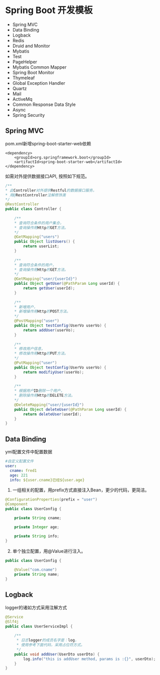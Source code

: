 # Spring Boot 开发模板

* Spring MVC
* Data Binding
* Logback
* Redis
* Druid and Monitor
* Mybatis
* Test
* PageHelper
* Mybatis Common Mapper
* Spring Boot Monitor
* Thymeleaf
* Global Exception Handler
* Quartz
* Mail
* ActiveMq
* Common Response Data Style
* Async
* Spring Security

## Spring MVC
pom.xml新增spring-boot-starter-web依赖
```
<dependency>
    <groupId>org.springframework.boot</groupId>
    <artifactId>spring-boot-starter-web</artifactId>
</dependency>
```

如需对外提供数据接口API, 按照如下规范。
```java
/**
* 此Controller对外提供Restful的数据接口服务，
* 用@RestController注解修饰类
*/
@RestController
public class Controller {
    
    /**
    * 查询符合条件的用户集合，
    * 查询操作用Http的GET方法。
    */
    @GetMapping("users")
    public Object listUsers() {
        return userList;
    }
    
    /**
    * 查询符合条件的用户，
    * 查询操作用Http的GET方法。
    */
    @GetMapping("user/{userId}")
    public Object getUser(@PathParam Long userId) {
        return getUser(userId);
    }
    
    /**
    * 新增用户，
    * 新增操作用Http的POST方法。
    */
    @PostMapping("user")
    public Object testConfig(UserVo userVo) {
        return addUser(userVo);
    }
    
    /**
    * 修改用户信息，
    * 修改操作用Http的PUT方法。
    */
    @PutMapping("user")
    public Object testConfig(UserVo userVo) {
        return modifiyUser(userVo);
    }
     
    /**
    * 根据用户ID删除一个用户，
    * 删除操作用Http的DELETE方法。
    */
    @DeleteMapping("user/{userId}")
    public Object deleteUser(@PathParam Long userId) {
        return deleteUser(userId);
    }
}
```
## Data Binding

yml配置文件中配置数据
```yaml
#自定义配置文件
user:
  cname: fred1
  age: 221
  info: ${user.cname}已经${user.age}
```
1. 一组相关的配置，用prefix方式直接注入Bean，更少的代码，更简洁。
```java
@ConfigurationProperties(prefix = "user")
@Component
public class UserConfig {

    private String cname;

    private Integer age;

    private String info;
}
```
2. 单个独立配置，用@Value进行注入。
```java
public class UserConfig {
    
    @Value("com.cname")
    private String name;
}
```

## Logback
logger的诸如方式采用注解方式

```java
@Service
@Slf4j
public class UserServiceImpl {
   
    /**
     * 日志logger的成员名字是：log，
     * 使用参考下面代码，采用占位符方式。
     */
    public void addUser(UserDto userDto) {
        log.info("this is addUser method, params is :{}", userDto);
    }
}
```